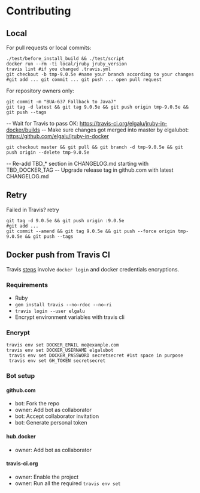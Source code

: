 # Contributing

## Local
For pull requests or local commits:

    ./test/before_install_build && ./test/script
    docker run --rm -ti local/jruby jruby_version
    travis lint #if you changed .travis.yml
    git checkout -b tmp-9.0.5e #name your branch according to your changes
    #git add ... git commit ... git push ... open pull request

For repository owners only:

    git commit -m "BUA-637 Fallback to Java7"
    git tag -d latest && git tag 9.0.5e && git push origin tmp-9.0.5e && git push --tags

-- Wait for Travis to pass OK: https://travis-ci.org/elgalu/jruby-in-docker/builds
-- Make sure changes got merged into master by elgalubot: https://github.com/elgalu/jruby-in-docker

    git checkout master && git pull && git branch -d tmp-9.0.5e && git push origin --delete tmp-9.0.5e

-- Re-add TBD_* section in CHANGELOG.md starting with TBD_DOCKER_TAG
-- Upgrade release tag in github.com with latest CHANGELOG.md

## Retry
Failed in Travis? retry

    git tag -d 9.0.5e && git push origin :9.0.5e
    #git add ...
    git commit --amend && git tag 9.0.5e && git push --force origin tmp-9.0.5e && git push --tags

## Docker push from Travis CI
Travis [steps](https://docs.travis-ci.com/user/docker/#Pushing-a-Docker-Image-to-a-Registry) involve `docker login` and docker credentials encryptions.

### Requirements

* Ruby
* `gem install travis --no-rdoc --no-ri`
* `travis login --user elgalu`
* Encrypt environment variables with travis cli

### Encrypt
    travis env set DOCKER_EMAIL me@example.com
    travis env set DOCKER_USERNAME elgalubot
     travis env set DOCKER_PASSWORD secretsecret #1st space in purpose
     travis env set GH_TOKEN secretsecret

### Bot setup
#### github.com
- bot: Fork the repo
- owner: Add bot as collaborator
- bot: Accept collaborator invitation
- bot: Generate personal token

#### hub.docker
- owner: Add bot as collaborator

#### travis-ci.org
- owner: Enable the project
- owner: Run all the required `travis env set`
